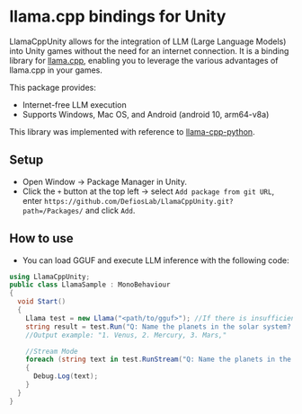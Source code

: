 # llama.cpp bindings for Unity
LlamaCppUnity allows for the integration of LLM (Large Language Models) into Unity games without the need for an internet connection. It is a binding library for [llama.cpp](https://github.com/ggerganov/llama.cpp), enabling you to leverage the various advantages of llama.cpp in your games.

This package provides:
- Internet-free LLM execution
- Supports Windows, Mac OS, and Android (android 10, arm64-v8a)

This library was implemented with reference to [llama-cpp-python](https://github.com/abetlen/llama-cpp-python/).

## Setup
- Open Window -> Package Manager in Unity.
- Click the `+` button at the top left -> select `Add package from git URL`, enter `https://github.com/DefiosLab/LlamaCppUnity.git?path=/Packages/` and click `Add`.

## How to use
- You can load GGUF and execute LLM inference with the following code:
```c#
using LlamaCppUnity;
public class LlamaSample : MonoBehaviour
{
  void Start()
  {
    Llama test = new Llama("<path/to/gguf>"); //If there is insufficient memory, the model will fail to load.
    string result = test.Run("Q: Name the planets in the solar system? A: ", maxTokens: 16);
    //Output example: "1. Venus, 2. Mercury, 3. Mars,"

    //Stream Mode
    foreach (string text in test.RunStream("Q: Name the planets in the solar system? A: ", maxTokens: 16))
    {
      Debug.Log(text);
    }
  }
}
```